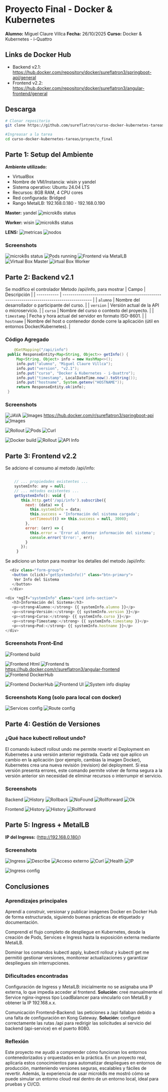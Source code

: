 # Proyecto Final - Docker & Kubernetes

   **Alumno:** Miguel Claure Villca
   **Fecha:** 26/10/2025
   **Curso:** Docker & Kubernetes - i-Quattro

   ## Links de Docker Hub
   - Backend v2.1: https://hub.docker.com/repository/docker/sureflatron3/springboot-api/general
   - Frontend v2.2: https://hub.docker.com/repository/docker/sureflatron3/angular-frontend/general

## Descarga
```bash
# Clonar repositorio
git clone https://github.com/sureflatron/curso-docker-kubernetes-tareas.git

#Ingreasar a la tarea
cd curso-docker-kubernetes-tareas/proyecto_final

```

   ## Parte 1: Setup del Ambiente

   **Ambiente utilizado:**
   - VirtualBox
   - Nombre de VM/Instancia: wisin y yandel
   - Sistema operativo: Ubuntu 24.04 LTS
   - Recursos: 8GB RAM, 4 CPU cores
   - Red configurada: Bridged
   - Rango MetalLB: 192.168.0.180 - 192.168.0.190
   
   **Master:** yandel
   ![microk8s status](screenshots/parte1-descripcion.png.jpg)
   
   **Worker:** wisin
    ![microk8s status](screenshots/parte2-descripcion.png.jpg)

   **LENS:**
   ![metricas](screenshots/parte3-descripcion.png)
   ![nodos](screenshots/parte4-descripcion.png)

   ### Screenshots
   
   ![microk8s status](screenshots/parte5-descripcion.png)
   ![Pods running](screenshots/parte6-descripcion.png)
   ![Frontend via MetalLB](screenshots/parte7-descripcion.png)
   ![Virtual Box Master](screenshots/parte1-vmmaster.png.jpg)
   ![irtual Box Worker](screenshots/parte1-vmworker.png.jpg)

   ## Parte 2: Backend v2.1


   Se modifico el controlador Metodo /api/info, para mostrar
   | Campo       | Descripción                                                                                  |
| ----------- | -------------------------------------------------------------------------------------------- |
| `alumno`    | Nombre del desarrollador o participante del curso.                                           |
| `version`   | Versión actual de la API o microservicio.                                                    |
| `curso`     | Nombre del curso o contexto del proyecto.                                                    |
| `timestamp` | Fecha y hora actual del servidor en formato ISO-8601.                                        |
| `hostname`  | Nombre del host o contenedor donde corre la aplicación (útil en entornos Docker/Kubernetes). |



   ### Código Agregado

   ```java
       @GetMapping("/api/info")
    public ResponseEntity<Map<String, Object>> getInfo() {
        Map<String, Object> info = new HashMap<>();
        info.put("alumno", "Miguel Claure Villca");
        info.put("version", "v2.1");
        info.put("curso", "Docker & Kubernetes - i-Quattro");
        info.put("timestamp", LocalDateTime.now().toString());
        info.put("hostname", System.getenv("HOSTNAME"));
        return ResponseEntity.ok(info);
    }
   ```

   ### Screenshots

   ![JAVA](screenshots/parte2-java.png)
   ![Images](screenshots/parte2-images-java.png)
   https://hub.docker.com/r/sureflatron3/springboot-api
   ![Images](screenshots/parte2-dockerhub.png)
   <!--  revisar-->
   ![Rollout](screenshots/parte2-rollot-status.png) 
   ![Pods](screenshots/parte2-get-pods.png)
   ![Curl](screenshots/parte2-curl.png)

   ![Docker build](screenshots/parte8-descripcion.png)
   ![Rollout](screenshots/parte9-descripcion.png)
   ![API Info](screenshots/parte10-descripcion.png)

   ## Parte 3: Frontend v2.2
   Se adciono el consumo al metodo /api/info:
   ``` js

       // ... propiedades existentes ...
       systemInfo: any = null;
       // ... métodos existentes ...
       getSystemInfo(): void {
          this.http.get('/api/info').subscribe({
            next: (data) => {
              this.systemInfo = data;
              this.success = 'Información del sistema cargada';
              setTimeout(() => this.success = null, 3000);
            },
            error: (err) => {
              this.error = 'Error al obtener información del sistema';
              console.error('Error:', err);
            }
          });
        }
   ```
   Se adiciono un boton para mostrar los detalles del metodo /api/info:
   ``` js
     <div class="form-group">
      <button (click)="getSystemInfo()" class="btn-primary">
       Ver Info del Sistema
      </button>
     </div>

   <div *ngIf="systemInfo" class="card info-section">
      <h3>Información del Sistema</h3>
      <p><strong>Alumno:</strong> {{ systemInfo.alumno }}</p>
      <p><strong>Versión:</strong> {{ systemInfo.version }}</p>
      <p><strong>Curso:</strong> {{ systemInfo.curso }}</p>
      <p><strong>Timestamp:</strong> {{ systemInfo.timestamp }}</p>
      <p><strong>Pod:</strong> {{ systemInfo.hostname }}</p>
   </div>
   ```

   ### Screenshots Front-End
   ![Frontend build](screenshots/parte11-descripcion.png)

   ![Frontend Html](screenshots/parte3-html.png)
   ![Frontend ts](screenshots/parte3-ts.png)
   https://hub.docker.com/r/sureflatron3/angular-frontend
   ![Frontend DockerHub](screenshots/parte3-dockerhub.png)
   <!-- revisar -->
   ![Frontend DockerHub](screenshots/parte3-rollout.png)
   ![Frontend UI](screenshots/parte3-boton.png)
   ![System info display](screenshots/parte3-info.png)


  
  
   ### Screenshots Kong (solo para local con docker)

   ![Services config](screenshots/parte14-descripcion.png)
   ![Route config](screenshots/parte15-descripcion.png)
   ## Parte 4: Gestión de Versiones

   ### ¿Qué hace kubectl rollout undo?
  El comando kubectl rollout undo me permite revertir el Deployment en Kubernetes a una versión anterior registrada.
Cada vez que aplico un cambio en la aplicación (por ejemplo, cambias la imagen Docker), Kubernetes crea una nueva revisión (revision) del deployment.
Si esa versión presenta errores, este comando permite volver de forma segura a la versión anterior sin necesidad de eliminar recursos o interrumpir el servicio.

   ### Screenshots
   Backend
   ![History](screenshots/parte4-history-backend.png)
   ![Rollback](screenshots/parte4-rollout.png)
   ![NoFound](screenshots/parte4-curl-notfound.png)
   ![Rollforward](screenshots/parte4-revision.png)
   ![Ok](screenshots/parte4-curl-ok.png)

   Frontend
   ![History](screenshots/parte4-history-frontend.png)
   ![History](screenshots/parte4-rollout-frontend.png)
   ![Rollforward](screenshots/parte4-rollforwardfrontend.png)
   ## Parte 5: Ingress + MetalLB

   **IP del Ingress:** (http://192.168.0.180/)

   ### Screenshots

   ![Ingress](screenshots/parte5-ingress.png)
   ![Describe](screenshots/parte5-describe.png)
   ![Acceso externo](screenshots/parte5-acceso.png)
   ![Curl](screenshots/parte5-curl.png)
   ![Health](screenshots/parte5-health.png)
    ![IP](screenshots/parte5-metal.png)

   ![Ingress config](screenshots/parte16-descripcion.png)
 
   

   ## Conclusiones

   ### Aprendizajes principales
  Aprendí a construir, versionar y publicar imágenes Docker en Docker Hub de forma estructurada, siguiendo buenas prácticas de etiquetado y documentación.

Comprendí el flujo completo de despliegue en Kubernetes, desde la creación de Pods, Services e Ingress hasta la exposición externa mediante MetalLB.

Dominar los comandos kubectl apply, kubectl rollout y kubectl get me permitió gestionar versiones, monitorear actualizaciones y garantizar despliegues sin interrupciones.

   ### Dificultades encontradas
 Configuración de Ingress y MetalLB: inicialmente no se asignaba una IP externa, lo que impedía acceder al frontend.
**Solución:** creé manualmente el Service nginx-ingress tipo LoadBalancer para vincularlo con MetalLB y obtener la IP 192.168.x.x.

Comunicación Frontend–Backend: las peticiones a /api fallaban debido a una falta de configuración en Kong Gateway.
**Solución:** configuré correctamente las rutas /api para redirigir las solicitudes al servicio del backend (api-service) en el puerto 8080.

   ### Reflexión
Este proyecto me ayudó a comprender cómo funcionan los entornos contenedorizados y orquestados en la práctica.
En un proyecto real, aplicaría estos conocimientos para automatizar despliegues en entornos de producción, manteniendo versiones seguras, escalables y fáciles de revertir.
Además, la experiencia de usar microk8s me mostró cómo se puede simular un entorno cloud real dentro de un entorno local, ideal para pruebas y CI/CD.
